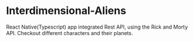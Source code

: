 # Interdimensional-Aliens

React Native(Typescript) app integrated Rest API, using the Rick and Morty API. Checkout different characters and their planets.  
